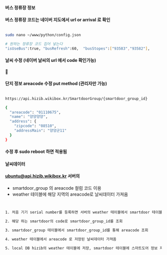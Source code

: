 #### 버스 정류장 정보

#### 버스 정류장 코드는 네이버 지도에서 url or arrival 로 확인

```bash

sudo nano ~/www/python/config.json

# 원하는 정류장 코드 집어 넣는다
"isUseBus":true, "busRefresh":60,  "busStopes":["93583","93582"], 

```

#### 날씨 수정 (네이버 날씨의 url 에서 code 확인가능)

#### 단지 정보 areacode 수정 put method (관리자만 가능)

```bash

https://api.hizib.wikibox.kr/SmartdoorGroup/{smartdoor_group_id}

{
  "areacode": "01110675",
  "name": "양양양양",
  "address": {
    "zipcode": "08510",
    "addressMain": "양양군11"
  }
}

```
#### 수정 후 sudo reboot 하면 적용됨


#### 날씨데이터

#### ubuntu@api.hizib.wikibox.kr 서버의
- smartdoor_group 의 areacode 컬럼 코드 이용
- weather 테이블에 해당 지역의 areacode로 날씨데이터 가져옴

```bash


1. 처음 기기 serial number를 등록하면 서버의 weather 테이블에서 smartdoor 테이블에있는 smartdoor_group_id, code 이용

2. 해당 하는 smartdoor의 code로 smartdoor_group_id를 조회

3. smartdoor_group 테이블에서 smartdoor_group_id를 통해 areacode 조회

4. weather 테이블에서 areacode 로 저장된 날씨데이터 가져옴

5. local DB hizib의 weather 테이블에 저장, smartdoor 테이블에 스마트도어 정보 저장




```

